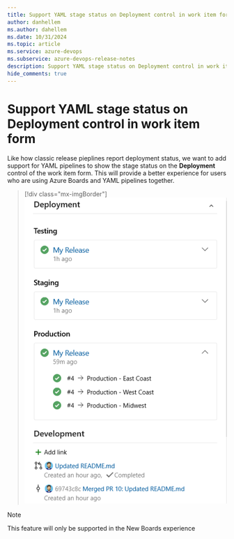 ```yaml
---
title: Support YAML stage status on Deployment control in work item form
author: danhellem
ms.author: dahellem
ms.date: 10/31/2024
ms.topic: article
ms.service: azure-devops
ms.subservice: azure-devops-release-notes
description: Support YAML stage status on Deployment control in work item form
hide_comments: true
---
```


# Support YAML stage status on Deployment control in work item form

Like how classic release pieplines report deployment status, we want to add support for YAML pipelines to show the stage status on the **Deployment** control of the work item form. This will provide a better experience for users who are using Azure Boards and YAML pipelines together.

> [!div class="mx-imgBorder"]
> ![screen shot example of deployment control on work item form](media\boards-yaml-stage-status-on-work-item.png)

> [!NOTE] 
> This feature will only be supported in the New Boards experience 

